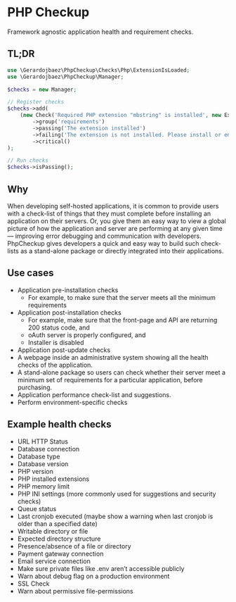 # PHP Checkup

Framework agnostic application health and requirement checks.

## TL;DR

```php
use \Gerardojbaez\PhpCheckup\Checks\Php\ExtensionIsLoaded;
use \Gerardojbaez\PhpCheckup\Manager;

$checks = new Manager;

// Register checks
$checks->add(
    (new Check('Required PHP extension "mbstring" is installed', new ExtensionIsLoaded('mbstring')))
        ->group('requirements')
        ->passing('The extension installed')
        ->failing('The extension is not installed. Please install or enable it before proceeding.')
        ->critical()
);

// Run checks
$checks->isPassing();
```

## Why

When developing self-hosted applications, it is common to provide users with a check-list of things that they must complete before installing an application on their servers. Or, you give them an easy way to view a global picture of how the application and server are performing at any given time — improving error debugging and communication with developers. PhpCheckup gives developers a quick and easy way to build such check-lists as a stand-alone package or directly integrated into their applications.

## Use cases
- Application pre-installation checks
    - For example, to make sure that the server meets all the minimum requirements
- Application post-installation checks
    - For example, make sure that the front-page and API are returning 200 status code, and
    - oAuth server is properly configured, and
    - Installer is disabled
- Application post-update checks
- A webpage inside an administrative system showing all the health checks of the application.
- A stand-alone package so users can check whether their server meet a minimum set of requirements for a particular application, before purchasing.
- Application performance check-list and suggestions.
- Perform environment-specific checks

## Example health checks
- URL HTTP Status
- Database connection
- Database type
- Database version
- PHP version
- PHP installed extensions
- PHP memory limit
- PHP INI settings (more commonly used for suggestions and security checks)
- Queue status
- Last cronjob executed (maybe show a warning when last cronjob is older than a specified date)
- Writable directory or file
- Expected directory structure
- Presence/absence of a file or directory
- Payment gateway connection
- Email service connection
- Make sure private files like .env aren’t accessible publicly
- Warn about debug flag on a production environment
- SSL Check
- Warn about permissive file-permissions
